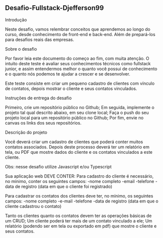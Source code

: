 ## Desafio-Fullstack-Djefferson99

Introdução

Neste desafio, vamos relembrar conceitos que aprendemos ao longo do curso, desde conhecimento de front-end e back-end. Além de prepará-los para desafios reais das empresas.

Sobre o desafio

Por favor leia este documento do começo ao fim, com muita atenção. O intuito deste teste é avaliar seus conhecimentos técnicos como fullstack junior, e assim entendermos melhor o quanto você possui de conhecimento e o quanto nós podemos te ajudar a crescer e se desenvolver.

Este teste consiste em criar um pequeno cadastro de clientes com vínculo de contatos, depois mostrar o cliente e seus contatos vinculados.

Instruções de entrega do desafio

Primeiro, crie um repositório público no Github;
Em seguida, implemente o projeto tal qual descrito abaixo, em seu clone local;
Faça o push do seu projeto local para um repositório público no Github;
Por fim, envie no canvas os links dos seus repositórios.

Descrição do projeto

Você deverá criar um cadastro de clientes que poderá conter muitos contatos associados. Depois deste processo deverá ter um relatório em tela, ou PDF que mostre dados do cliente e os contatos vinculados a este cliente.

Obs: nesse desafio utilize Javascript e/ou Typescript

Sua aplicação web DEVE CONTER:
Para cadastro do cliente é necessário, no mínimo, conter os seguintes campos:
-nome completo
-email
-telefone
-data de registro (data em que o cliente foi registrado)

Para cadastrar os contatos dos clientes deve ter, no mínimo, os seguintes campos:
-nome completo
-e-mail
-telefone
-data de registro (data em que o cliente cadastrou o contato)

Tanto os clientes quanto os contatos devem ter as operações básicas de um CRUD;
Um cliente poderá ter mais de um contato vinculado a ele;
Um relatório (podendo ser em tela ou exportado em pdf) que mostre o cliente e seus contatos.
